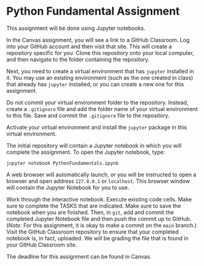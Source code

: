 # Python Fundamental Assignment

This assignment will be done using Jupyter notebooks.

In the Canvas assignment, you will see a link to a GitHub Classroom.  Log into 
your GitHub account and then visit that site.  This will create a repository 
specific for you.  Clone this repository onto your local computer, and then
navigate to the folder containing the repository.

Next, you need to create a virtual environment that has `jupyter` installed
in it.  You may use an existing environment (such as the one created in class)
that already has `jupyter` installed, or you can create a new one for this
assignment.  

Do not commit your virtual environment folder to the repository.  Instead, 
create a `.gitignore` file and add the folder name of your virtual environment 
to this file.  Save and commit the `.gitignore` file to the repository.  

Activate your virtual environment and install the `jupyter` package in this 
virtual environment.

The initial repository will contain a Jupyter notebook in which you will
complete the assignment.  To open the Jupyter notebook, type:

```
jupyter notebook PythonFundamentals.ipynb
```
A web browser will automatically launch, or you will be instructed to open a
browser and open address `127.0.0.1` or `localhost`.  This browser window
will contain the Jupyter Notebook for you to use.

Work through the interactive notebook.  Execute existing code cells.  Make sure
to complete the TASKS that are indicated.  Make sure to save the notebook when 
you are finished.  Then, in `git`, add and commit the completed Jupyter 
Notebook file and then push the commit up to GitHub.  (*Note*: For this 
assignment, it is okay to make a commit on the `main` branch.)  Visit the 
GitHub Classroom repository to ensure that your completed notebook is, in fact, 
uploaded.  We will be grading the file that is found in your GitHub Classroom 
site.

The deadline for this assignment can be found in Canvas.
